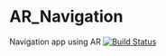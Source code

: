 # AR_Navigation
Navigation app using AR
[![Build Status](https://travis-ci.com/GlebRadchenko/AR_Navigation.svg?token=NkUvZRWKHnbq5Atsp38z&branch=master)](https://travis-ci.com/GlebRadchenko/AR_Navigation)
